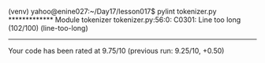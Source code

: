 (venv) yahoo@enine027:~/Day17/lesson017$ pylint tokenizer.py
************* Module tokenizer
tokenizer.py:56:0: C0301: Line too long (102/100) (line-too-long)

------------------------------------------------------------------
Your code has been rated at 9.75/10 (previous run: 9.25/10, +0.50)
